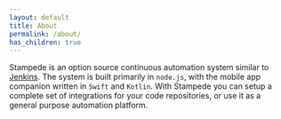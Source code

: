 ```yaml
---
layout: default
title: About
permalink: /about/
has_children: true
---
```


Stampede is an option source continuous automation system similar to [Jenkins](https://jenkins.io). The system is built primarily in `node.js`, with the mobile app companion written in `Swift` and `Kotlin`. With Stampede you can setup a complete set of integrations for your code repositories, or use it as a general purpose automation platform.
